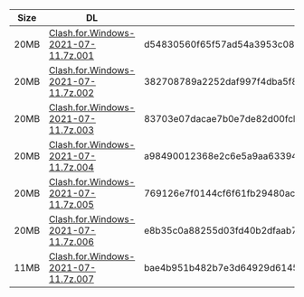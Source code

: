|    Size   |     DL  | sha512sum |
|  ---  |  ---  |  ---  |
| 20MB | [Clash.for.Windows-2021-07-11.7z.001](https://cdn.jsdelivr.net/gh/appleians/cfw_m1@main/Clash.for.Windows-2021-07-11.7z.001) | d54830560f65f57ad54a3953c08d6d106088aaf3d47290b5dc7a3928e39c851909c61bc37499ee1a6869bdb18fe6e3d473df0accf90c051f0115a26e5a4d1595 |
| 20MB | [Clash.for.Windows-2021-07-11.7z.002](https://cdn.jsdelivr.net/gh/appleians/cfw_m1@main/Clash.for.Windows-2021-07-11.7z.002) | 382708789a2252daf997f4dba5f829bd03d99ee99086e1e42af5ed3a7651d8d6e43c65579bbb729299efbd9b824aeb7d7dc344b2a30c94e4f7d4ef2c3cb0808d |
| 20MB | [Clash.for.Windows-2021-07-11.7z.003](https://cdn.jsdelivr.net/gh/appleians/cfw_m1@main/Clash.for.Windows-2021-07-11.7z.003) | 83703e07dacae7b0e7de82d00fcb0c89121bd0d2c60dbe3448b61ff70d79d94b20d0456d8717f0391a8abf4b9d07ee0bbbe772f2564965a75b0b02c603ac96ee |
| 20MB | [Clash.for.Windows-2021-07-11.7z.004](https://cdn.jsdelivr.net/gh/appleians/cfw_m1@main/Clash.for.Windows-2021-07-11.7z.004) | a98490012368e2c6e5a9aa63394f14b6e873cf5fa21894909f965f7069544bbfd593cfc7fc849c02b433111941c769113723a2a28cee92ee2e46be2fa2e0ea0d |
| 20MB | [Clash.for.Windows-2021-07-11.7z.005](https://cdn.jsdelivr.net/gh/appleians/cfw_m1@main/Clash.for.Windows-2021-07-11.7z.005) | 769126e7f0144cf6f61fb29480aced53699426b9c7cdaed6901acfb045205ed0ebbb52686d56429bbb1948c889caf95760b626787c8b73e39af37fd987bdd498 |
| 20MB | [Clash.for.Windows-2021-07-11.7z.006](https://cdn.jsdelivr.net/gh/appleians/cfw_m1@main/Clash.for.Windows-2021-07-11.7z.006) | e8b35c0a88255d03fd40b2dfaab7a8ed6dabcd8594cf3bf185c80cf2279ce77ea2323aaf141074cbec6135d0577a2acbd4afdccdf13ec4e4a92d5aa26cfcb999 |
| 11MB | [Clash.for.Windows-2021-07-11.7z.007](https://cdn.jsdelivr.net/gh/appleians/cfw_m1@main/Clash.for.Windows-2021-07-11.7z.007) | bae4b951b482b7e3d64929d61452e6ad43ce654ae3a1f126cbebea4991b81bbbd9458e9d334c14b7818e87faaf8e90ebffcf460f3013d2a1bb8e140994623d49 |
